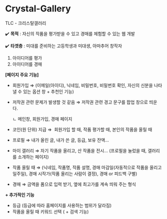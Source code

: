 # Crystal-Gallery
TLC - 크리스탈갤러리

✔️ **목적** : 자신의 작품을 평가받을 수 있고 경매를 체험할 수 있는 웹 개발

✔️ **타겟층** : 미대를 준비하는 고등학생과 미대생, 아마추어 창작자

1. 아이디어를 평가
2. 아이디어를 경매

**[페이지 주요 기능]**

- 회원가입 ⇒ (이메일(아이디), 닉네임, 비밀번호, 비밀번호 확인, 자신의 신분을 나타낼 수 있는 옵션 창 + 추천인 기능)
- 저작권 관련 문제가 발생할 것 같음 ⇒ 저작권 관련 경고 문구를 팝업 창으로 띄운다.
    
    ㄴ 메인창, 회원가입, 경매 페이지
    
- 코인(원 단위) 지급 ⇒  회원가입 할 때, 작품 평가할 때, 본인의 작품을 올릴 때
- 프로필 ⇒ 내가 올린 글, 내가 쓴 글, 등급, 보유 잔액…
- 마이 갤러리 ⇒ 자기 작품을 올리고, 산 작품을 전시… (프로필을 눌렀을 때, 갤러리를 소개하는 페이지)
- 작품 올릴 때 ⇒ (닉네임, 작품명, 작품 설명, 경매 마감일(자동적으로 작품을 올리고 일주일), 경매 시작가(작품 올리는 사람이 결정), 경매 or 피드백 구별)
- 경매 ⇒ 금액을 폼으로 입력 받기, 옆에 최고가를 계속 띄워 주는 형식

**+ 추가적인 기능**  

- 등급 (등급에 따라 홈페이지를 사용하는 범위가 달라짐)
- 작품을 올릴 때 키워드 선택 ( + 검색 기능)
